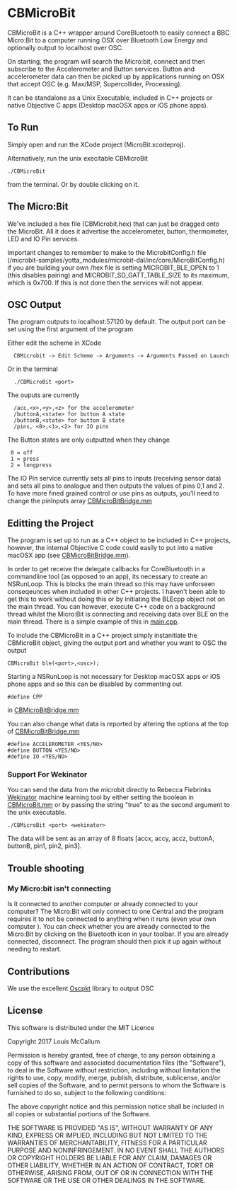 # CBMicroBit

CBMicroBit is a C++ wrapper around CoreBluetooth to easily connect a BBC Micro:Bit to a computer running OSX over Bluetooth Low Energy and optionally output to localhost over OSC.

On starting, the program will search the Micro:bit, connect and then subscribe to the Accelerometer and Button services. Button and accelerometer data can then be picked up by applications running on OSX that accept OSC (e.g. Max/MSP, Supercollider, Processing).

It can be standalone as a Unix Executable, included in C++ projects or native Objective C apps (Desktop macOSX apps or iOS phone apps).

## To Run

Simply open and run the XCode project (MicroBit.xcodeproj). 

Alternatively, run the unix execitable CBMicroBit 
```
./CBMicroBit
```
from the terminal. Or by double clicking on it.

## The Micro:Bit
We've included a hex file (CBMicrobit.hex) that can just be dragged onto the MicroBit. All it does it advertise the accelerometer, button, thermometer, LED and IO Pin services. 

Important changes to remember to make to the MicrobitConfig.h file (/microbit-samples/yotta_modules/microbit-dal/inc/core/MicroBitConfig.h) if you are building your own /hex file is setting MICROBIT_BLE_OPEN to 1 (this disables pairing) and MICROBIT_SD_GATT_TABLE_SIZE to its maximum, which is  0x700. If this is not done then the services will not appear. 

## OSC Output

The program outputs to localhost:57120 by default. The output port can be set using the first argument of the program

Either edit the scheme in XCode
```
  CBMicrobit -> Edit Scheme -> Arguments -> Arguments Passed on Launch
```

Or in the terminal 
```
  ./CBMicroBit <port>
```
The ouputs are currently 
```
  /acc,<x>,<y>,<z> for the accelerometer
  /buttonA,<state> for button A state
  /buttonB,<state> for button B state
  /pins, <0>,<1>,<2> for IO pins
```

 The Button states are only outputted when they change 

 ```
  0 = off
  1 = press
  2 = longpress
 ```  

The IO Pin service currently sets all pins to inputs (receiving sensor data) and sets all pins to analogue and then outputs the values of pins 0,1 and 2. To have more fined grained control or use pins as outputs, you'll need to change the pinInputs array [CBMicroBitBridge.mm](https://github.com/Louismac/CBMicroBit/blob/master/MicroBit/MicroBit/CBMicroBitBridge.mm)

## Editting the Project

The program is set up to run as a C++ object to be included in C++ projects, however, the internal Objective C code could easily to put into a native macOSX app (see [CBMicroBitBridge.mm](https://github.com/Louismac/CBMicroBit/blob/master/MicroBit/MicroBit/CBMicroBitBridge.mm)). 

In order to get receive the delegate callbacks for CoreBluetooth in a commandline tool (as opposed to an app), its necessary to create an NSRunLoop. This is blocks the main thread so this may have unforseen conseqeunces when included in other C++ projects. I haven't been able to get this to work without doing this or by initiating the BLEcpp object not on the main thread. You can however, execute C++ code on a background thread whilst the Micro:Bit is connecting and receiving data over BLE on the main thread. There is a simple example of this in [main.cpp](https://github.com/Louismac/CBMicroBit/blob/master/MicroBit/MicroBit/main.cpp).

To include the CBMicroBit in a C++ project simply instanitiate the CBMicroBit object, giving the output port and whether you want to OSC the output

```
CBMicroBit ble(<port>,<osc>);
```

Starting a NSRunLoop is not necessary for Desktop macOSX apps or iOS phone apps and so this can be disabled by commenting out

```
#define CPP
```

in [CBMicroBitBridge.mm](https://github.com/Louismac/CBMicroBit/blob/master/MicroBit/MicroBit/CBMicroBitBridge.mm)

You can also change what data is reported by altering the options at the top of [CBMicroBitBridge.mm](https://github.com/Louismac/CBMicroBit/blob/master/MicroBit/MicroBit/CBMicroBitBridge.mm)

```
#define ACCELEROMETER <YES/NO>
#define BUTTON <YES/NO>
#define IO <YES/NO>
```

### Support For Wekinator

You can send the data from the microbit directly to Rebecca Fiebrinks [Wekinator](http://wekinator.org/) machine learning tool by either setting the boolean in [CBMicroBit.mm](https://github.com/Louismac/CBMicroBit/blob/master/MicroBit/MicroBit/CBMicroBit.mm) or by passing the string "true" to as the second argument to the unix executable.

```
./CBMicroBit <port> <wekinator>
```

The data will be sent as an array of 8 floats [accx, accy, accz, buttonA, buttonB, pin1, pin2, pin3].

## Trouble shooting

### My Micro:bit isn't connecting
  Is it connected to another computer or already connected to your computer? The Micro:Bit will only connect to one Central and the program requires it to not be connected to anything when it runs (even your own computer ). You can check whether you are already connected to the Micro:Bit by clicking on the Bluetooth icon in your toolbar. If you are already connected, disconnect. The program should then pick it up again without needing to restart. 

## Contributions

We use the excellent [Oscpkt](http://gruntthepeon.free.fr/oscpkt/) library to output OSC 

## License

This software is distributed under the MIT Licence

Copyright 2017 Louis McCallum

Permission is hereby granted, free of charge, to any person obtaining a copy of this software and associated documentation files (the "Software"), to deal in the Software without restriction, including without limitation the rights to use, copy, modify, merge, publish, distribute, sublicense, and/or sell copies of the Software, and to permit persons to whom the Software is furnished to do so, subject to the following conditions:

The above copyright notice and this permission notice shall be included in all copies or substantial portions of the Software.

THE SOFTWARE IS PROVIDED "AS IS", WITHOUT WARRANTY OF ANY KIND, EXPRESS OR IMPLIED, INCLUDING BUT NOT LIMITED TO THE WARRANTIES OF MERCHANTABILITY, FITNESS FOR A PARTICULAR PURPOSE AND NONINFRINGEMENT. IN NO EVENT SHALL THE AUTHORS OR COPYRIGHT HOLDERS BE LIABLE FOR ANY CLAIM, DAMAGES OR OTHER LIABILITY, WHETHER IN AN ACTION OF CONTRACT, TORT OR OTHERWISE, ARISING FROM, OUT OF OR IN CONNECTION WITH THE SOFTWARE OR THE USE OR OTHER DEALINGS IN THE SOFTWARE.
